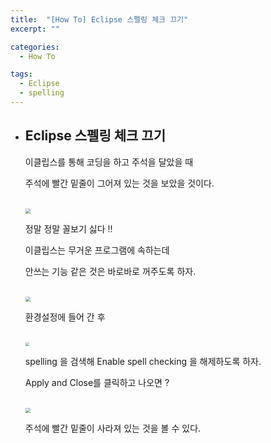 ```yaml
---
title:  "[How To] Eclipse 스펠링 체크 끄기"
excerpt: ""

categories:
  - How To

tags:
  - Eclipse
  - spelling
---
```


- ## Eclipse 스펠링 체크 끄기

  이클립스를 통해 코딩을 하고 주석을 달았을 때

  주석에 빨간 밑줄이 그어져 있는 것을 보았을 것이다.

  <br>

  <img src="https://nam-ki-bok.github.io/assets/images/eclipse/spelling.png" style="zoom:50%;" />

  정말 정말 꼴보기 싫다 !!

  이클립스는 무거운 프로그램에 속하는데

  안쓰는 기능 같은 것은 바로바로 꺼주도록 하자.

  <br>

  <img src="https://nam-ki-bok.github.io/assets/images/eclipse/spelling2.png" style="zoom:50%;" />

  환경설정에 들어 간 후

  <br>

  <img src="https://nam-ki-bok.github.io/assets/images/eclipse/spelling3.png" style="zoom:40%;" />

  spelling 을 검색해 Enable spell checking 을 해제하도록 하자.

  Apply and Close를 클릭하고 나오면 ?

  <br>

  <img src="https://nam-ki-bok.github.io/assets/images/eclipse/spelling4.png" style="zoom:50%;" />

  주석에 빨간 밑줄이 사라져 있는 것을 볼 수 있다.
  
  
